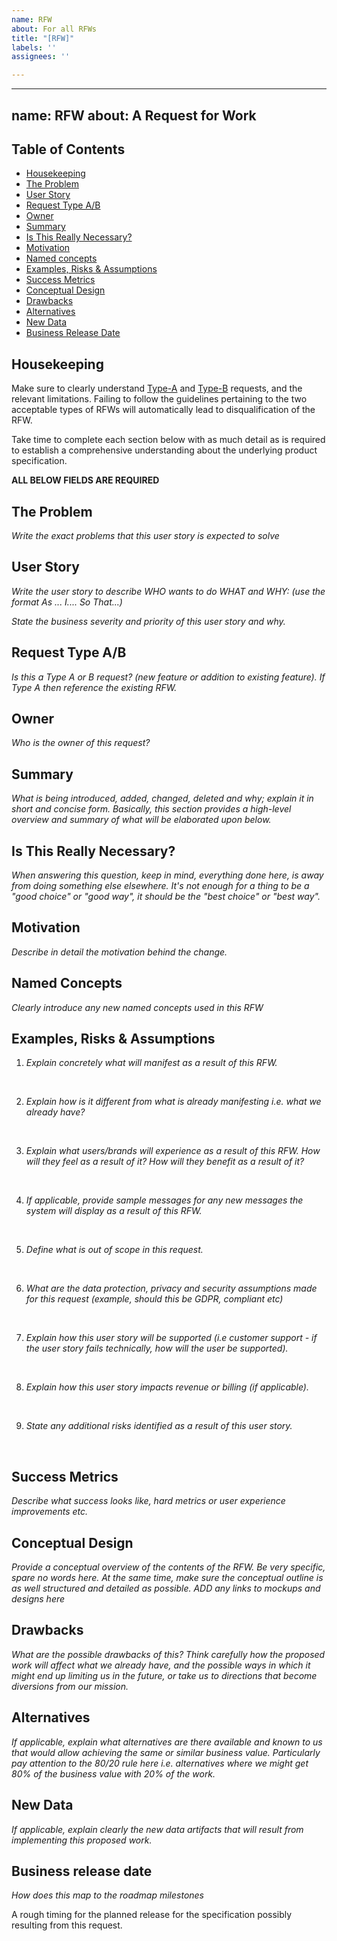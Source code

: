```yaml
---
name: RFW
about: For all RFWs
title: "[RFW]"
labels: ''
assignees: ''

---
```


---
name: RFW
about: A Request for Work
---

<h2 id="table-of-contents">Table of Contents</h2>

- [Housekeeping](#housekeeping)
- [The Problem](#the-problem)
- [User Story](#user-story)
- [Request Type A/B](#request-type)
- [Owner](#owner)
- [Summary](#summary)
- [Is This Really Necessary?](#is-this-really-necessary)
- [Motivation](#motivation)
- [Named concepts](#named-concepts)
- [Examples, Risks & Assumptions](#Examples-Risks-Assumptions)
- [Success Metrics](#success-metrics)
- [Conceptual Design](#conceptual-design)
- [Drawbacks](#drawbacks)
- [Alternatives](#alternatives)
- [New Data](#new-data)
- [Business Release Date](#Business-release-date)



<h2 id="housekeeping">Housekeeping</h2>

Make sure to clearly understand [Type-A](https://docs.google.com/document/d/1rfe1E9b0YJrMHB5NK8EbwVwWmEoHXhAS8b6wSoOwG84/edit#heading=h.sj0ehbfyt58i) and [Type-B](https://docs.google.com/document/d/1rfe1E9b0YJrMHB5NK8EbwVwWmEoHXhAS8b6wSoOwG84/edit#heading=h.sj0ehbfyt58i) requests, and the relevant limitations. Failing to follow the guidelines pertaining to the two acceptable types of RFWs will automatically lead to disqualification of the RFW. 

Take time to complete each section below with as much detail as is required to establish a comprehensive understanding about the underlying product specification.

**ALL BELOW FIELDS ARE REQUIRED**
<h2 id="The-Problem">The Problem</h2>

*Write the exact problems that this user story is expected to solve*

<h2 id="User-Story">User Story</h2>

*Write the user story to describe WHO wants to do WHAT and WHY: (use the format 
As ... I.... So That...)*

*State the business severity and priority of this user story and why.*

<h2 id="request-type">Request Type A/B</h2>

*Is this a Type A or B request? (new feature or addition to existing feature). If Type A then reference the existing RFW.*

<h2 id="owner">Owner</h2>

*Who is the owner of this request?*

<h2 id="summary">Summary</h2>

*What is being introduced, added, changed, deleted and why; explain it in short and concise form. Basically, this section provides a high-level overview and summary of what will be elaborated upon below.*

<h2 id="is-this-really-necessary">Is This Really Necessary?</h2>

*When answering this question, keep in mind, everything done here, is away from doing something else elsewhere. It's not enough for a thing to be a "good choice" or "good way", it should be the "best choice" or "best way".*

<h2 id="motivation">Motivation</h2>

*Describe in detail the motivation behind the change.*

<h2 id="named-concepts">Named Concepts</h2>

*Clearly introduce any new named concepts used in this RFW*

<h2 id="Examples-Risks-Assumptions">Examples, Risks & Assumptions</h2>

1. *Explain concretely what will manifest as a result of this RFW.*

&nbsp; 

2. *Explain how is it different from what is already manifesting i.e. what we already have?*

&nbsp;  

3. *Explain what users/brands will experience as a result of this RFW. How will they feel as a result of it? How will they benefit as a result of it?*

&nbsp;  

4. *If applicable, provide sample messages for any new messages the system will display as a result of this RFW.*

&nbsp;  

5. *Define what is out of scope in this request.*

&nbsp;  

6. *What are the data protection, privacy and security assumptions made for this request (example, should this be GDPR, compliant etc)*

&nbsp;  

7. *Explain how this user story will be supported (i.e customer support - if the user story fails technically, how will the user be supported).*

&nbsp;  

8. *Explain how this user story impacts revenue or billing (if applicable).*

&nbsp;  

9. *State any additional risks identified as a result of this user story.*

&nbsp;  

<h2 id="success-metrics">Success Metrics</h2>

*Describe what success looks like, hard metrics or user experience improvements etc.*

<h2 id="conceptual-design">Conceptual Design</h2>

*Provide a conceptual overview of the contents of the RFW. Be very specific, spare no words here. At the same time, make sure the conceptual outline is as well structured and detailed as possible. ADD any links to mockups and designs here* 

<h2 id="drawbacks">Drawbacks</h2>

*What are the possible drawbacks of this? Think carefully how the proposed work will affect what we already have, and the possible ways in which it might end up limiting us in the future, or take us to directions that become diversions from our mission.*

<h2 id="alternatives">Alternatives</h2>

*If applicable, explain what alternatives are there available and known to us that would allow achieving the same or similar business value. Particularly pay attention to the 80/20 rule here i.e. alternatives where we might get 80% of the business value with 20% of the work.*

<h2 id="new-data">New Data</h2>

*If applicable, explain clearly the new data artifacts that will result from implementing this proposed work.*

<h2 id="Business-release-date">Business release date</h2>

*How does this map to the roadmap milestones*

A rough timing for the planned release for the specification possibly resulting from this request.
